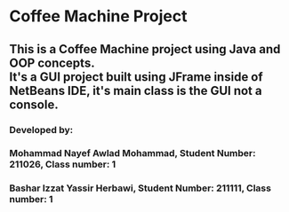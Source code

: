 # Coffee Machine Project
## This is a Coffee Machine project using Java and OOP concepts. <br>It's a GUI project built using JFrame inside of NetBeans IDE, it's main class is the GUI not a console.
### Developed by:
### Mohammad Nayef Awlad Mohammad, Student Number: 211026, Class number: 1
### Bashar Izzat Yassir Herbawi, Student Number: 211111, Class number: 1
